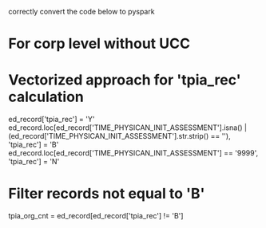 correctly convert the code below to pyspark 

# For corp level without UCC
# Vectorized approach for 'tpia_rec' calculation
ed_record['tpia_rec'] = 'Y'
ed_record.loc[ed_record['TIME_PHYSICAN_INIT_ASSESSMENT'].isna() | (ed_record['TIME_PHYSICAN_INIT_ASSESSMENT'].str.strip() == ''), 'tpia_rec'] = 'B'
ed_record.loc[ed_record['TIME_PHYSICAN_INIT_ASSESSMENT'] == '9999', 'tpia_rec'] = 'N'

# Filter records not equal to 'B'
tpia_org_cnt = ed_record[ed_record['tpia_rec'] != 'B']
